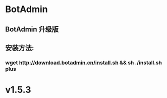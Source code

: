 # BotAdmin
## BotAdmin 升级版
## 安装方法:
### wget http://download.botadmin.cn/install.sh && sh ./install.sh plus
# v1.5.3
